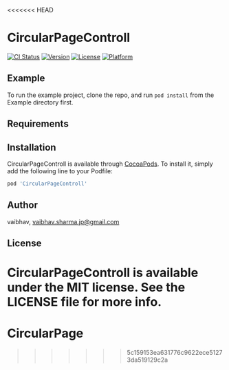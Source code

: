 <<<<<<< HEAD
# CircularPageControll

[![CI Status](https://img.shields.io/travis/vaibhav/CircularPageControll.svg?style=flat)](https://travis-ci.org/vaibhav/CircularPageControll)
[![Version](https://img.shields.io/cocoapods/v/CircularPageControll.svg?style=flat)](https://cocoapods.org/pods/CircularPageControll)
[![License](https://img.shields.io/cocoapods/l/CircularPageControll.svg?style=flat)](https://cocoapods.org/pods/CircularPageControll)
[![Platform](https://img.shields.io/cocoapods/p/CircularPageControll.svg?style=flat)](https://cocoapods.org/pods/CircularPageControll)

## Example

To run the example project, clone the repo, and run `pod install` from the Example directory first.

## Requirements

## Installation

CircularPageControll is available through [CocoaPods](https://cocoapods.org). To install
it, simply add the following line to your Podfile:

```ruby
pod 'CircularPageControll'
```

## Author

vaibhav, vaibhav.sharma.jp@gmail.com

## License

CircularPageControll is available under the MIT license. See the LICENSE file for more info.
=======
# CircularPage
>>>>>>> 5c159153ea631776c9622ece51273da519129c2a
